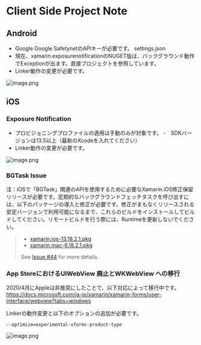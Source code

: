 # Client Side Project Note

## Android
- Google Google SafetynetのAPIキーが必要です。 settings.json
- 現在、xamarin.exposurenotificationのNUGET版は、バックグラウンド動作でExceptionが出ます。直接プロジェクトを参照しています。
- Linker動作の変更が必要です。

![image.png](/.attachments/image-fa94e249-2692-499a-9386-6ec08dec8e5e.png)

## iOS

### Exposure Notification
- プロビジョニングプロファイルの適用は手動のみが対象です。
-　SDKバージョンは13.5以上（最新のXcodeを入れてください）
- Linker動作の変更が必要です。

![image.png](/.attachments/image-b9670ee1-20cc-4588-9671-901fbaa433cb.png)

### BGTask Issue

注：iOSで「BGTask」関連のAPIを使用するために必要なXamarin.iOS修正保留リリースが必要です。定期的なバックグラウンドフェッチタスクを呼び出すには、以下のパッケージの導入と修正が必要です。修正がまもなくリリースされる安定バージョンで利用可能になるまで、これらのビルドをインストールしてビルドしてください。リモートビルドを行う際には、Runtimeを更新しないでください。

> * [xamarin.ios-13.18.2.1.pkg](https://bosstoragemirror.blob.core.windows.net/wrench/jenkins/d16-6/29c4ea73109b377a71866c53a6d43033d5c5e90b/49/package/notarized/xamarin.ios-13.18.2.1.pkg)
> * [xamarin.mac-6.18.2.1.pkg](https://bosstoragemirror.blob.core.windows.net/wrench/jenkins/d16-6/29c4ea73109b377a71866c53a6d43033d5c5e90b/49/package/notarized/xamarin.mac-6.18.2.1.pkg)
>
> See [Issue #44](https://github.com/xamarin/xamarin.exposurenotification/issues/44#issuecomment-634381146) for more details.

### App StoreにおけるUIWebView 廃止とWKWebView への移行
2020/4月にAppleは非推奨にしたことで、以下対応によって移行中です。
https://docs.microsoft.com/ja-jp/xamarin/xamarin-forms/user-interface/webview?tabs=windows

Linkerの動作変更と以下のオプションの追加が必要です。

```
--optimize=experimental-xforms-product-type
```

![image.png](/.attachments/image-35068853-c6ed-4fbc-96d6-b4e30c906fa0.png)


